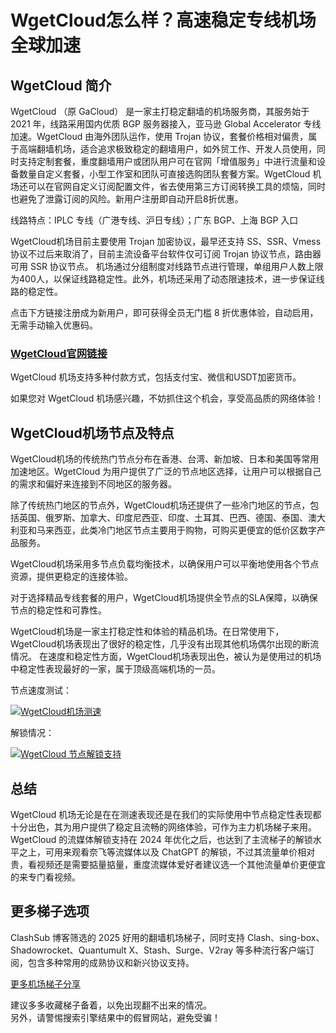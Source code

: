 # WgetCloud怎么样？高速稳定专线机场全球加速
## WgetCloud 简介
WgetCloud （原 GaCloud） 是一家主打稳定翻墙的机场服务商，其服务始于 2021 年，线路采用国内优质 BGP 服务器接入，亚马逊 Global Accelerator 专线加速。WgetCloud 由海外团队运作，使用 Trojan 协议，套餐价格相对偏贵，属于高端翻墙机场，适合追求极致稳定的翻墙用户，如外贸工作、开发人员使用，同时支持定制套餐，重度翻墙用户或团队用户可在官网「增值服务」中进行流量和设备数量自定义套餐，小型工作室和团队可直接选购团队套餐方案。WgetCloud 机场还可以在官网自定义订阅配置文件，省去使用第三方订阅转换工具的烦恼，同时也避免了泄露订阅的风险。新用户注册即自动开启8折优惠。  

线路特点：IPLC 专线（广港专线、沪日专线）；广东 BGP、上海 BGP 入口  

WgetCloud机场目前主要使用 Trojan 加密协议，最早还支持 SS、SSR、Vmess 协议不过后来取消了，目前主流设备平台软件仅可订阅 Trojan 协议节点，路由器可用 SSR 协议节点。
机场通过分组制度对线路节点进行管理，单组用户人数上限为400人，以保证线路稳定性。此外，机场还采用了动态限速技术，进一步保证线路的稳定性。  

点击下方链接注册成为新用户，即可获得全员无门槛 8 折优惠体验，自动启用，无需手动输入优惠码。

### [WgetCloud官网链接](https://airportsub.com/wgetcloud)  
 

WgetCloud 机场支持多种付款方式，包括支付宝、微信和USDT加密货币。  

如果您对 WgetCloud 机场感兴趣，不妨抓住这个机会，享受高品质的网络体验！  

## WgetCloud机场节点及特点
WgetCloud机场的传统热门节点分布在香港、台湾、新加坡、日本和美国等常用加速地区。WgetCloud 为用户提供了广泛的节点地区选择，让用户可以根据自己的需求和偏好来连接到不同地区的服务器。

除了传统热门地区的节点外，WgetCloud机场还提供了一些冷门地区的节点，包括英国、俄罗斯、加拿大、印度尼西亚、印度、土耳其、巴西、德国、泰国、澳大利亚和马来西亚，此类冷门地区节点主要用于购物，可购买更便宜的低价区数字产品服务。  

WgetCloud机场采用多节点负载均衡技术，以确保用户可以平衡地使用各个节点资源，提供更稳定的连接体验。

对于选择精品专线套餐的用户，WgetCloud机场提供全节点的SLA保障，以确保节点的稳定性和可靠性。


WgetCloud机场是一家主打稳定性和体验的精品机场。在日常使用下，WgetCloud机场表现出了很好的稳定性，几乎没有出现其他机场偶尔出现的断流情况。 在速度和稳定性方面，WgetCloud机场表现出色，被认为是使用过的机场中稳定性表现最好的一家，属于顶级高端机场的一员。

节点速度测试：


[![WgetCloud机场测速 ](https://clashmaomi.com/wp-content/uploads/2022/03/WgetCloud-%E6%9C%BA%E5%9C%BA%E6%B5%8B%E9%80%9F-%E8%8A%82%E7%82%B9%E7%8C%AB-2024.webp "WgetCloud机场测速 ")](https://airportsub.com/wgetcloud) 


解锁情况：

[![WgetCloud 节点解锁支持 ](https://clashx.pro/wp-content/uploads/2022/03/WgetCloud-%E5%85%A8%E7%90%83%E5%8A%A0%E9%80%9F%E6%9C%BA%E5%9C%BA-2024-%E8%A7%A3%E9%94%81%E4%BC%98%E5%8C%96.webp "WgetCloud 节点解锁支持 ")](https://airportsub.com/wgetcloud) 



## 总结

WgetCloud 机场无论是在在测速表现还是在我们的实际使用中节点稳定性表现都十分出色，其为用户提供了稳定且流畅的网络体验，可作为主力机场梯子来用。
WgetCloud 的流媒体解锁支持在 2024 年优化之后，也达到了主流梯子的解锁水平之上，可用来观看奈飞等流媒体以及 ChatGPT 的解锁，不过其流量单价相对贵，看视频还是需要掂量掂量，重度流媒体爱好者建议选一个其他流量单价更便宜的来专门看视频。

## 更多梯子选项

ClashSub 博客筛选的 2025 好用的翻墙机场梯子，同时支持 Clash、sing-box、Shadowrocket、Quantumult X、Stash、Surge、V2ray 等多种流行客户端订阅，包含多种常用的成熟协议和新兴协议支持。

[更多机场梯子分享](https://airportsub.com/purchasing-subscribe/)  

建议多多收藏梯子备着，以免出现翻不出来的情况。  
另外，请警惕搜索引擎结果中的假冒网站，避免受骗！  